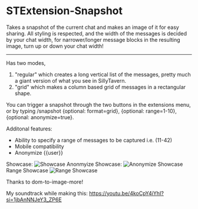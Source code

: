 # STExtension-Snapshot
Takes a snapshot of the current chat and makes an image of it for easy sharing.
All styling is respected, and the width of the messages is decided by your chat width, for narrower/longer message blocks in the resulting image, turn up or down your chat width! 
***
Has two modes, 
1. "regular" which creates a long vertical list of the messages, pretty much a giant version of what you see in SillyTavern.
2. "grid" which makes a column based grid of messages in a rectangular shape.

You can trigger a snapshot through the two buttons in the extensions menu, or by typing /snapshot {optional: format=grid}, {optional: range=1-10}, {optional: anonymize=true}.

Additonal features:
- Ability to specify a range of messages to be captured i.e. (11-42)
- Mobile compatibility
- Anonymize {{user}}

Showcase:
![Showcase](https://i.imgur.com/WjYW3kC.gif)
Anonmyize Showcase:
![Anonymize Showcase](https://i.imgur.com/cDLJSer.gif)
Range Showcase
![Range Showcase](https://i.imgur.com/5UMkYR9.gif)


Thanks to dom-to-image-more!

My soundtrack while making this: https://youtu.be/4koCpY4iYhI?si=1jbAnNNJeY3_ZP6E
